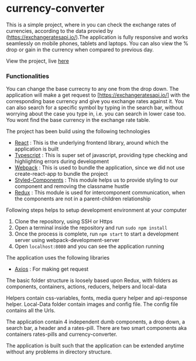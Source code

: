 # currency-converter

This is a simple project, where in you can check the exchange rates of currencies, according to the data provied by (https://exchangeratesapi.io/).The application is fully responsive and works seamlessly on mobile phones, tablets and laptops. You can also view the % drop or gain in the currency when compared to previous day. 

View the project, live [here](https://jolly-visvesvaraya-153452.netlify.com/)

### Functionalities

You can change the base currecny to any one from the drop down. The application will make a get request to [https://exchangeratesapi.io/] with the corresponding base currency and give you exchange rates against it. You can also search for a specific symbol by typing in the search bar, without worrying about the case you type in, i.e. you can search in lower case too. You wont find the base currency in the exchange rate table. 

The project has been build using the following technologies

- [React](https://reactjs.org/) : This is the underlying frontend library, around which the application is built
- [Typescript](https://www.typescriptlang.org/) : This is super set of javascript, providing type checking and highlighting errors during development
- [Webpack](https://webpack.js.org) : This is used to bundle the application, since we did not use create-react-app to bundle the project
- [Styled-Components](https://www.styled-components.com/) : This module helps us to provide styling to our component and removing the classname hustle
- [Redux](https://redux.js.org/) : This module is used for intercomponent communication, when the components are not in a parent-children relationship

Following steps helps to setup development environment at your computer 
1. Clone the repository, using SSH or Https
2. Open a terminal inside the repository and run `sudo npm install`
3. Once the process is complete, run `npm start` to start a development server using webpack-development-server
4. Open `localhost:8080` and you can see the application running

The application uses the following libraries
- [Axios](https://www.npmjs.com/package/axios) : For making get request

The basic folder structure is loosely based upon Redux, with folders as components, containers, actions, reducers, helpers and local-data

Helpers contain css-variables, fonts, media query helper and api-response helper.
Local-Data folder contain images and config file. The config file contains all the Urls.

The application contain 4 independent dumb components, a drop down, a search bar, a header and a rates-pill. There are two smart components aka containers rates-pills and currency-converter.

The application is built such that the application can be extended anytime without any problems in directory structure. 
